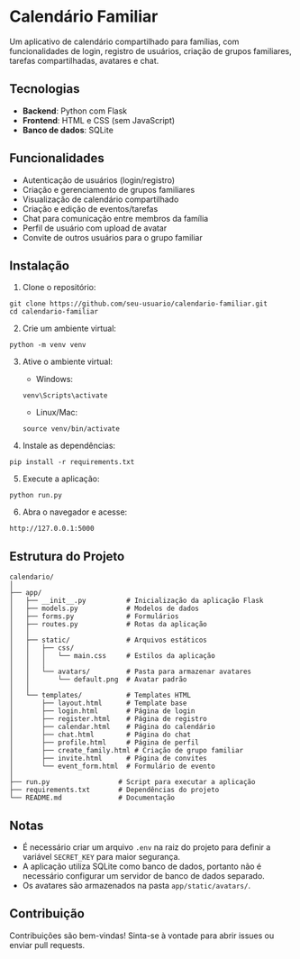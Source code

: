 # Calendário Familiar

Um aplicativo de calendário compartilhado para famílias, com funcionalidades de login, registro de usuários, criação de grupos familiares, tarefas compartilhadas, avatares e chat.

## Tecnologias

- **Backend**: Python com Flask
- **Frontend**: HTML e CSS (sem JavaScript)
- **Banco de dados**: SQLite

## Funcionalidades

- Autenticação de usuários (login/registro)
- Criação e gerenciamento de grupos familiares
- Visualização de calendário compartilhado
- Criação e edição de eventos/tarefas
- Chat para comunicação entre membros da família
- Perfil de usuário com upload de avatar
- Convite de outros usuários para o grupo familiar

## Instalação

1. Clone o repositório:
```
git clone https://github.com/seu-usuario/calendario-familiar.git
cd calendario-familiar
```

2. Crie um ambiente virtual:
```
python -m venv venv
```

3. Ative o ambiente virtual:
   - Windows:
   ```
   venv\Scripts\activate
   ```
   - Linux/Mac:
   ```
   source venv/bin/activate
   ```

4. Instale as dependências:
```
pip install -r requirements.txt
```

5. Execute a aplicação:
```
python run.py
```

6. Abra o navegador e acesse:
```
http://127.0.0.1:5000
```

## Estrutura do Projeto

```
calendario/
│
├── app/
│   ├── __init__.py          # Inicialização da aplicação Flask
│   ├── models.py            # Modelos de dados
│   ├── forms.py             # Formulários
│   ├── routes.py            # Rotas da aplicação
│   │
│   ├── static/              # Arquivos estáticos
│   │   ├── css/
│   │   │   └── main.css     # Estilos da aplicação
│   │   │
│   │   └── avatars/         # Pasta para armazenar avatares
│   │       └── default.png  # Avatar padrão
│   │
│   └── templates/           # Templates HTML
│       ├── layout.html      # Template base
│       ├── login.html       # Página de login
│       ├── register.html    # Página de registro
│       ├── calendar.html    # Página do calendário
│       ├── chat.html        # Página do chat
│       ├── profile.html     # Página de perfil
│       ├── create_family.html # Criação de grupo familiar
│       ├── invite.html      # Página de convites
│       └── event_form.html  # Formulário de evento
│
├── run.py                 # Script para executar a aplicação
├── requirements.txt       # Dependências do projeto
└── README.md              # Documentação
```

## Notas

- É necessário criar um arquivo `.env` na raiz do projeto para definir a variável `SECRET_KEY` para maior segurança.
- A aplicação utiliza SQLite como banco de dados, portanto não é necessário configurar um servidor de banco de dados separado.
- Os avatares são armazenados na pasta `app/static/avatars/`.

## Contribuição

Contribuições são bem-vindas! Sinta-se à vontade para abrir issues ou enviar pull requests. 